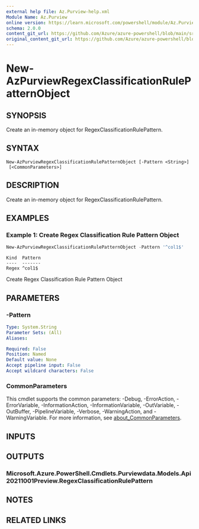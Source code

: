 ```yaml
---
external help file: Az.Purview-help.xml
Module Name: Az.Purview
online version: https://learn.microsoft.com/powershell/module/Az.Purview/new-AzPurviewRegexClassificationRulePatternObject
schema: 2.0.0
content_git_url: https://github.com/Azure/azure-powershell/blob/main/src/Purview/Purview/help/New-AzPurviewRegexClassificationRulePatternObject.md
original_content_git_url: https://github.com/Azure/azure-powershell/blob/main/src/Purview/Purview/help/New-AzPurviewRegexClassificationRulePatternObject.md
---
```


# New-AzPurviewRegexClassificationRulePatternObject

## SYNOPSIS
Create an in-memory object for RegexClassificationRulePattern.

## SYNTAX

```
New-AzPurviewRegexClassificationRulePatternObject [-Pattern <String>]
 [<CommonParameters>]
```

## DESCRIPTION
Create an in-memory object for RegexClassificationRulePattern.

## EXAMPLES

### Example 1: Create Regex Classification Rule Pattern Object
```powershell
New-AzPurviewRegexClassificationRulePatternObject -Pattern '^col1$'
```

```output
Kind  Pattern
----  -------
Regex ^col1$
```

Create Regex Classification Rule Pattern Object

## PARAMETERS

### -Pattern

```yaml
Type: System.String
Parameter Sets: (All)
Aliases:

Required: False
Position: Named
Default value: None
Accept pipeline input: False
Accept wildcard characters: False
```

### CommonParameters
This cmdlet supports the common parameters: -Debug, -ErrorAction, -ErrorVariable, -InformationAction, -InformationVariable, -OutVariable, -OutBuffer, -PipelineVariable, -Verbose, -WarningAction, and -WarningVariable. For more information, see [about_CommonParameters](http://go.microsoft.com/fwlink/?LinkID=113216).

## INPUTS

## OUTPUTS

### Microsoft.Azure.PowerShell.Cmdlets.Purviewdata.Models.Api20211001Preview.RegexClassificationRulePattern

## NOTES

## RELATED LINKS
